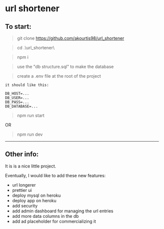 # url shortener

## To start:

> git clone https://github.com/akourtis98/url_shortener

> cd .\url_shortener\

> npm i

> use the "db structure.sql" to make the database

> create a .env file at the root of the project

`it should like this:`

```
DB_HOST=...
DB_USER=...
DB_PASS=...
DB_DATABASE=...
```

> npm run start

OR

> npm run dev

---

## Other info:

It is is a nice little project.

Eventually, I would like to add these new features:

- url longerer
- prettier ui
- deploy mysql on heroku
- deploy app on heroku
- add security
- add admin dashboard for managing the url entries
- add more data columns in the db
- add ad placeholder for commercializing it
